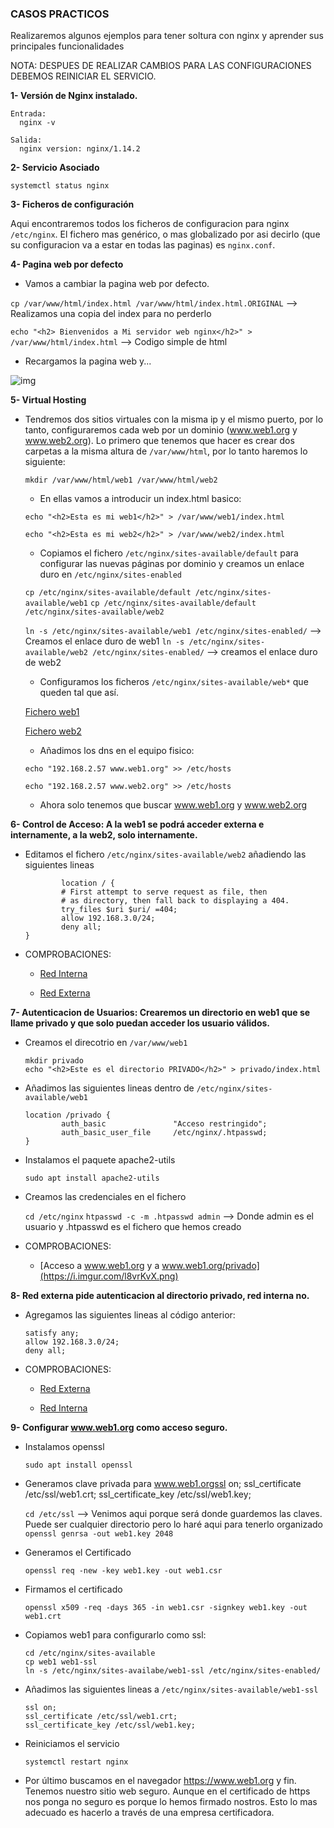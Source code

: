 ### CASOS PRACTICOS

Realizaremos algunos ejemplos para tener soltura con nginx y aprender sus principales funcionalidades

NOTA: DESPUES DE REALIZAR CAMBIOS PARA LAS CONFIGURACIONES DEBEMOS REINICIAR EL SERVICIO.

**1- Versión de Nginx instalado.**

    Entrada:
      nginx -v

    Salida:
      nginx version: nginx/1.14.2
    
**2- Servicio Asociado**

    systemctl status nginx

**3- Ficheros de configuración**

   Aqui encontraremos todos los ficheros de configuracion para nginx ```/etc/nginx```. El fichero mas genérico, o mas globalizado por asi decirlo (que su configuracion va a estar en todas las paginas) es ```nginx.conf```.


**4- Pagina web por defecto**

   - Vamos a cambiar la pagina web por defecto.
    
   ```cp /var/www/html/index.html /var/www/html/index.html.ORIGINAL``` --> Realizamos una copia del index para no perderlo
   
   ```echo "<h2> Bienvenidos a Mi servidor web nginx</h2>" > /var/www/html/index.html``` --> Codigo simple de html 
   
   - Recargamos la pagina web y...
    
   ![img](https://i.imgur.com/QWIKP7X.png)
   
   
**5- Virtual Hosting**
  
  - Tendremos dos sitios virtuales con la misma ip y el mismo puerto, por lo tanto, configuraremos cada web por un dominio (www.web1.org y www.web2.org). Lo primero que tenemos que hacer es crear dos carpetas a la misma altura de `/var/www/html`, por lo tanto haremos lo siguiente:

    ```mkdir /var/www/html/web1 /var/www/html/web2```
 
    - En ellas vamos a introducir un index.html basico:
    
    ```echo "<h2>Esta es mi web1</h2>" > /var/www/web1/index.html```
    
    ```echo "<h2>Esta es mi web2</h2>" > /var/www/web2/index.html```
    
    - Copiamos el fichero `/etc/nginx/sites-available/default` para configurar las nuevas páginas por dominio y creamos un enlace duro en `/etc/nginx/sites-enabled`
    
    ```cp /etc/nginx/sites-available/default /etc/nginx/sites-available/web1```
    ```cp /etc/nginx/sites-available/default /etc/nginx/sites-available/web2```
    
    `ln -s /etc/nginx/sites-available/web1 /etc/nginx/sites-enabled/` --> Creamos el enlace duro de web1
    `ln -s /etc/nginx/sites-available/web2 /etc/nginx/sites-enabled/` --> creamos el enlace duro de web2
    
    - Configuramos los ficheros `/etc/nginx/sites-available/web*` que queden tal que así.
    
    [Fichero web1](https://github.com/sergiolaguens/nginx/blob/main/web1) 
    
    [Fichero web2](https://github.com/sergiolaguens/nginx/blob/main/web2)
    
    - Añadimos los dns en el equipo fisico:
    
    `echo "192.168.2.57	www.web1.org" >> /etc/hosts`
    
    `echo "192.168.2.57	www.web2.org" >> /etc/hosts`
    
    - Ahora solo tenemos que buscar www.web1.org y www.web2.org
    
    
**6- Control de Acceso: A la web1 se podrá acceder externa e internamente, a la web2, solo internamente.**

  - Editamos el fichero `/etc/nginx/sites-available/web2` añadiendo las siguientes lineas
  
                location / {
                # First attempt to serve request as file, then
                # as directory, then fall back to displaying a 404.
                try_files $uri $uri/ =404;
                allow 192.168.3.0/24;
                deny all;
        }

  - COMPROBACIONES:
  
    - [Red Interna](https://i.imgur.com/U3MrxVI.png)
    
    - [Red Externa](https://i.imgur.com/oVCvRgs.png)


**7- Autenticacion de Usuarios: Crearemos un directorio en web1 que se llame privado y que solo puedan acceder los usuario válidos.**

  - Creamos el direcotrio en `/var/www/web1` 
  
        mkdir privado
        echo "<h2>Este es el directorio PRIVADO</h2>" > privado/index.html
        
  - Añadimos las siguientes lineas dentro de `/etc/nginx/sites-available/web1`
        
        location /privado {
                auth_basic               "Acceso restringido";
                auth_basic_user_file     /etc/nginx/.htpasswd;
        }
        
  - Instalamos el paquete apache2-utils
  
        sudo apt install apache2-utils
        
  - Creamos las credenciales en el fichero
  
       `cd /etc/nginx`
       `htpasswd -c -m .htpasswd admin` --> Donde admin es el usuario y .htpasswd es el fichero que hemos creado
       
  - COMPROBACIONES:
  
    - [Acceso a www.web1.org y a www.web1.org/privado](https://i.imgur.com/l8vrKvX.png)
    
**8- Red externa pide autenticacion al directorio privado, red interna no.**

  - Agregamos las siguientes lineas al código anterior:
  
        satisfy any;
        allow 192.168.3.0/24;
        deny all;
        
  - COMPROBACIONES: 
  
    - [Red Externa](https://i.imgur.com/Zuom2KH.png)
    
    - [Red Interna](https://i.imgur.com/Ovm2C8J.png)
    
**9- Configurar www.web1.org como acceso seguro.**

  - Instalamos openssl
  
        sudo apt install openssl
        
  - Generamos clave privada para www.web1.orgssl on;
	ssl_certificate /etc/ssl/web1.crt;
	ssl_certificate_key /etc/ssl/web1.key;

  
       `cd /etc/ssl` --> Venimos aqui porque será donde guardemos las claves. Puede ser cualquier directorio pero lo haré aqui para tenerlo organizado
       `openssl genrsa -out web1.key 2048`
       
  - Generamos el Certificado
  
        openssl req -new -key web1.key -out web1.csr
        
  - Firmamos el certificado
  
        openssl x509 -req -days 365 -in web1.csr -signkey web1.key -out web1.crt
        
        
  - Copiamos web1 para configurarlo como ssl:
  
        cd /etc/nginx/sites-available
        cp web1 web1-ssl
        ln -s /etc/nginx/sites-availabe/web1-ssl /etc/nginx/sites-enabled/
        
  - Añadimos las siguientes lineas a `/etc/nginx/sites-available/web1-ssl`
  
        ssl on;
	    ssl_certificate /etc/ssl/web1.crt;
	    ssl_certificate_key /etc/ssl/web1.key;
     
  - Reiniciamos el servicio
   
        systemctl restart nginx
        
        
  - Por último buscamos en el navegador https://www.web1.org y fin. Tenemos nuestro sitio web seguro. Aunque en el certificado de https nos ponga no seguro es porque lo hemos firmado nostros. Esto lo mas adecuado es hacerlo a través de una empresa certificadora.

